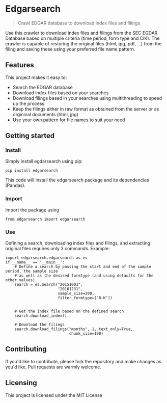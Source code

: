 # Edgarsearch
> Crawl EDGAR database to download index files and filings.

Use this crawler to download index files and filings from the SEC EGDAR Database based on multiple criteria (time period, form type and CIK). The crawler is capable of restoring the original files (html, jpg, pdf, ...) from the filing and saving these using your preferred file name pattern.


## Features

This project makes it easy to:
* Search the EDGAR database
* Download index files based on your searches
* Download filings based in your searches using multithreading to speed up the process
* Keep the filings either in raw format as obtained from the server or as orgininal documents (html, jpg)
* Use your own pattern for file names to suit your need

## Getting started
### Install

Simply install egdarsearch using pip:

```shell
pip install edgarsearch
```

This code will install the edgarsearch package and its dependencies (Pandas).


### Import

Import the package using

```shell
from edgarsearch import edgarsearch
```

### Use

Defining a search, downloading index files and filings, and extracting original files requires only 3 commands.
Example:

```shell
import edgarsearch.edgarsearch as es
if __name__ == '__main__':
    # Define a search by passing the start and end of the sample period, the sample size
    # as well as the desired formtype (and using defaults for the other values)
    search = es.Search("20151001",
                       "20161231",
                       sample_size=200,
                       filter_formtype=["8-K"])


    # Get the index file based on the defined search
    search.download_index()

    # Download the filings
    search.download_filings("months", 1, text_only=True,
							chunk_size=100)
```
## Contributing

If you'd like to contribute, please fork the repository and make changes as
you'd like. Pull requests are warmly welcome.

## Licensing

This project is licensed under the MIT License
